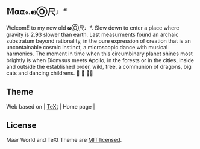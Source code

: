 
## 𝕄⍺⍺𝓇.𝛚Ⓞ尺♩ᵈ

WelcomE to my new old 𝛚Ⓞ尺♩ᵈ. Slow down to enter a place where gravity is 2.93 slower than earth.
Last measurments found an archaic substratum beyond rationality, in the pure expression of creation that is an uncontainable cosmic instinct, a microscopic dance with musical harmonics. The moment in time when this circumbinary planet shines most brightly is when Dionysus meets Apollo, in the forests or in the cities, inside and outside the established order, wild, free, a communion of dragons, big cats and dancing childrens. 🐉 🦁 👼🏽

## Theme

Web based on
| [TeXt](https://github.com/kitian616/jekyll-TeXt-theme) | Home page |

## License

Maar World and TeXt Theme are [MIT licensed](https://github.com/kitian616/jekyll-TeXt-theme/blob/master/LICENSE).
